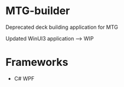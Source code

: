# MTG-builder
Deprecated deck building application for MTG

Updated WinUI3 application --> WIP []()

# Frameworks
* C# WPF

